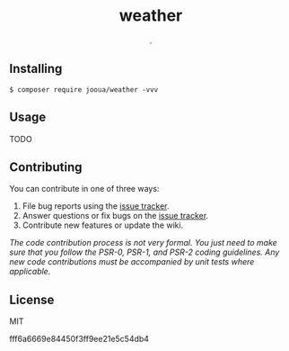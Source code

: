 <h1 align="center"> weather </h1>

<p align="center"> .</p>


## Installing

```shell
$ composer require jooua/weather -vvv
```

## Usage

TODO

## Contributing

You can contribute in one of three ways:

1. File bug reports using the [issue tracker](https://github.com/jooua/weather/issues).
2. Answer questions or fix bugs on the [issue tracker](https://github.com/jooua/weather/issues).
3. Contribute new features or update the wiki.

_The code contribution process is not very formal. You just need to make sure that you follow the PSR-0, PSR-1, and PSR-2 coding guidelines. Any new code contributions must be accompanied by unit tests where applicable._

## License

MIT


fff6a6669e84450f3ff9ee21e5c54db4